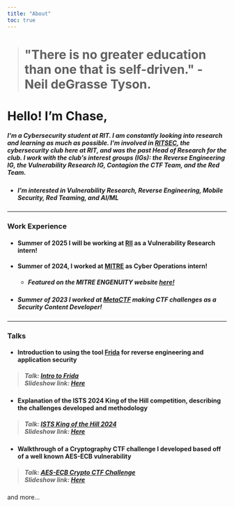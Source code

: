 ```yaml
---
title: "About"
toc: true
---
```


> # "There is no greater education than one that is self-driven." - Neil deGrasse Tyson. 

# Hello! I’m Chase,

##### I'm a Cybersecurity student at RIT. I am constantly looking into research and learning as much as possible. I'm involved in [RITSEC](https://www.ritsec.club/), the cybersecurity club here at RIT, and was the past Head of Research for the club. I work with the club's interest groups (IGs): the Reverse Engineering IG, the Vulnerability Research IG, Contagion the CTF Team, and the Red Team.

- ##### I'm interested in Vulnerability Research, Reverse Engineering, Mobile Security, Red Teaming, and AI/ML

---

### Work Experience

- #### Summer of 2025 I will be working at [RII](https://www.researchinnovations.com/) as a Vulnerability Research intern! 

- #### Summer of 2024, I worked at [MITRE](https://www.mitre.org/) as Cyber Operations intern!
    - ##### Featured on the MITRE ENGENUITY website <strong>[here!](https://mitre-engenuity.org/news-insights/blog/behind-the-attack-chase-killorin/)</strong>


- ##### Summer of 2023 I worked at [MetaCTF](https://metactf.com/) making CTF challenges as a Security Content Developer!

---

### Talks

- #### Introduction to using the tool [Frida](https://frida.re/) for reverse engineering and application security
> ##### Talk: [Intro to Frida](https://www.youtube.com/watch?v=Ly8LkivQ9gk) <br> Slideshow link: [Here](https://docs.google.com/presentation/d/1DWb94hHsf7eMKNit7smIwDAg9F7TVMf4s_mT4Y2mgqw/edit?usp=sharing)

- #### Explanation of the ISTS 2024 King of the Hill competition, describing the challenges developed and methodology
> ##### Talk: [ISTS King of the Hill 2024](https://www.youtube.com/watch?v=h4wIQWE1IpM) <br> Slideshow link: [Here](https://docs.google.com/presentation/d/1YVBVGZY8kicevQhzuYZJtV7xBgsl9gNXz6BGNTU76ho/edit?usp=sharing)

- #### Walkthrough of a Cryptography CTF challenge I developed based off of a well known AES-ECB vulnerability
> ##### Talk: [AES-ECB Crypto CTF Challenge](https://www.youtube.com/watch?v=UxpltjIMIbI) <br> Slideshow link: [Here](https://docs.google.com/presentation/d/12Nfg-KemE-szWDBwbmyIkdl0HlQmx1UkE_WLWGqvh_Y/edit?usp=sharing)

and more...
